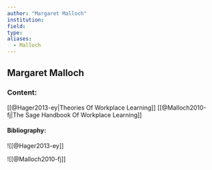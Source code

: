 ```yaml
---
author: "Margaret Malloch"
institution:
field:
type:
aliases:
  - Malloch
---
```


## Margaret Malloch

### Content:
[[@Hager2013-ey|Theories Of Workplace Learning]]
[[@Malloch2010-fj|The Sage Handbook Of Workplace Learning]]

#### Bibliography:

![[@Hager2013-ey]]

![[@Malloch2010-fj]]